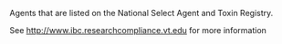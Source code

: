 Agents that are listed on the National Select Agent and Toxin Registry.

See http://www.ibc.researchcompliance.vt.edu for more information
